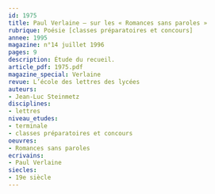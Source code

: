 ```yaml
---
id: 1975
title: Paul Verlaine – sur les « Romances sans paroles »
rubrique: Poésie [classes préparatoires et concours]
annee: 1995
magazine: n°14 juillet 1996
pages: 9
description: Étude du recueil.
article_pdf: 1975.pdf
magazine_special: Verlaine
revue: L’école des lettres des lycées
auteurs:
- Jean-Luc Steinmetz
disciplines:
- lettres
niveau_etudes:
- terminale
- classes préparatoires et concours
oeuvres:
- Romances sans paroles
ecrivains:
- Paul Verlaine
siecles:
- 19e siècle
---
```

